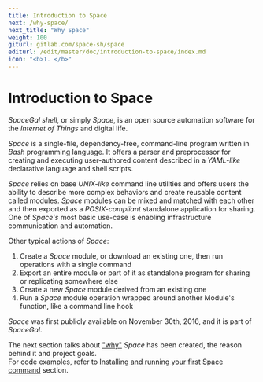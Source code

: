 ```yaml
---
title: Introduction to Space
next: /why-space/
next_title: "Why Space"
weight: 100
giturl: gitlab.com/space-sh/space
editurl: /edit/master/doc/introduction-to-space/index.md
icon: "<b>1. </b>"
---
```


# Introduction to Space

_SpaceGal shell_, or simply _Space_, is an open source automation software for the _Internet of Things_ and digital life.  

_Space_ is a single-file, dependency-free, command-line program written in _Bash_ programming language. It offers a parser and preprocessor for creating and executing user-authored content described in a _YAML-like_ declarative language and shell scripts.  

_Space_ relies on base _UNIX-like_ command line utilities and offers users the ability to describe more complex behaviors and create reusable content called modules. _Space_ modules can be mixed and matched with each other and then exported as a _POSIX-compliant_ standalone application for sharing.  
One of _Space's_ most basic use-case is enabling infrastructure communication and automation.  

Other typical actions of _Space_:  
1. Create a _Space_ module, or download an existing one, then run operations with a single command  
2. Export an entire module or part of it as standalone program for sharing or replicating somewhere else  
3. Create a new _Space_ module derived from an existing one  
4. Run a _Space_ module operation wrapped around another Module's function, like a command line hook  

_Space_ was first publicly available on November 30th, 2016, and it is part of _SpaceGal_.  

The next section talks about ["why"](../why-space/#content) _Space_ has been created, the reason behind it and project goals.  
For code examples, refer to [Installing and running your first Space command](../installing-and-running-your-first-space-command/#content) section.


